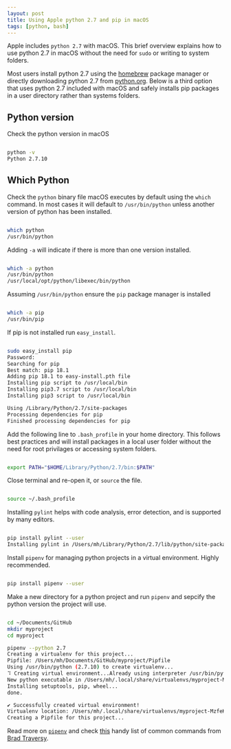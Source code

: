 ```yaml
---
layout: post
title: Using Apple python 2.7 and pip in macOS
tags: [python, bash]
---
```


Apple includes `python 2.7` with macOS. This brief overview explains how to use python 2.7 in macOS without the need for `sudo` or writing to system folders.

<!--more--> 
 Most users install python 2.7 using the [homebrew](http://brew.sh) package manager or directly downloading python 2.7 from [python.org](http://python.org). Below is a third option that uses python 2.7 included with macOS and safely installs pip packages in a user directory rather than systems folders. 

## Python version

Check the python version in macOS

```bash

python -v
Python 2.7.10

```
## Which Python

Check the `python` binary file macOS executes by default using the `which` command. In most cases it will default to `/usr/bin/python` unless another version of python has been installed. 

```bash

which python
/usr/bin/python

```

Adding `-a` will indicate if there is more than one version installed.

```bash

which -a python
/usr/bin/python
/usr/local/opt/python/libexec/bin/python

```

Assuming `/usr/bin/python` ensure the `pip` package manager is installed

```bash

which -a pip
/usr/bin/pip

```
If pip is not installed run `easy_install`. 

```bash

sudo easy_install pip
Password:
Searching for pip
Best match: pip 18.1
Adding pip 18.1 to easy-install.pth file
Installing pip script to /usr/local/bin
Installing pip3.7 script to /usr/local/bin
Installing pip3 script to /usr/local/bin

Using /Library/Python/2.7/site-packages
Processing dependencies for pip
Finished processing dependencies for pip

```

Add the following line to `.bash_profile` in your home directory. This follows best practices and will install packages in a local user folder without the need for root privilages or accessing system folders. 

```bash

export PATH="$HOME/Library/Python/2.7/bin:$PATH"

```
Close terminal and re-open it, or `source` the file.

```bash

source ~/.bash_profile

```

Installing `pylint` helps with code analysis, error detection, and is supported by many editors. 

```bash

pip install pylint --user
Installing pylint in /Users/mh/Library/Python/2.7/lib/python/site-packages (1.9.3)

```

Install `pipenv` for managing python projects in a virtual environment. Highly recommended.

```bash

pip install pipenv --user

```
Make a new directory for a python project and run `pipenv` and sepcify the python version the project will use.

```bash

cd ~/Documents/GitHub
mkdir myproject
cd myproject

pipenv --python 2.7
Creating a virtualenv for this project...
Pipfile: /Users/mh/Documents/GitHub/myproject/Pipfile
Using /usr/bin/python (2.7.10) to create virtualenv...
⠹ Creating virtual environment...Already using interpreter /usr/bin/python
New python executable in /Users/mh/.local/share/virtualenvs/myproject-MzfeKDeP/bin/python
Installing setuptools, pip, wheel...
done.

✔ Successfully created virtual environment! 
Virtualenv location: /Users/mh/.local/share/virtualenvs/myproject-MzfeKDeP
Creating a Pipfile for this project...

```

Read more on [`pipenv`](https://pypi.org/project/pipenv/) and check [this](https://gist.github.com/bradtraversy/c70a93d6536ed63786c434707b898d55) handy list of common commands from [Brad Traversy](http://traversymedia.com).